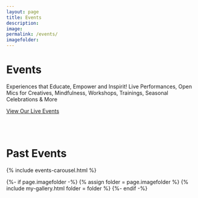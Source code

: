 ```yaml
---
layout: page
title: Events
description: 
image: 
permalink: /events/
imagefolder:
---
```


# Events

Experiences that Educate, Empower and Inspirit!
Live Performances, Open Mics for Creatives, Mindfulness, Workshops, Trainings, Seasonal Celebrations & More

<a class="btn btn-xl text-uppercase js-scroll-trigger" href="https://www.eventbrite.com/o/the-heron-center-83561553823">View Our Live Events</a>

<br />
<br />

# Past Events

{% include events-carousel.html %}

{%- if page.imagefolder -%} 
{% assign folder = page.imagefolder %}
{% include my-gallery.html folder = folder %}
{%- endif -%}
